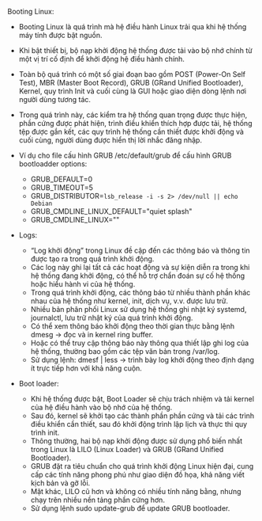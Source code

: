 Booting Linux:
  - Booting Linux là quá trình mà hệ điều hành Linux trải qua khi hệ thống máy tính được bật nguồn.
  - Khi bật thiết bị, bộ nạp khởi động hệ thống được tải vào bộ nhớ chính từ một vị trí cố định để khởi động hệ điều hành chính.
  - Toàn bộ quá trình có một số giai đoạn bao gồm POST (Power-On Self Test), MBR (Master Boot Record), GRUB (GRand Unified Bootloader), Kernel, quy trình Init và cuối cùng là GUI hoặc giao diện dòng lệnh nơi người dùng tương tác.
  - Trong quá trình này, các kiểm tra hệ thống quan trọng được thực hiện, phần cứng được phát hiện, trình điều khiển thích hợp được tải, hệ thống tệp được gắn kết, các quy trình hệ thống cần thiết được khởi động và cuối cùng, người dùng được hiển thị lời nhắc đăng nhập.
  - Ví dụ cho file cấu hình GRUB /etc/default/grub để cấu hình GRUB bootloadder options:
    + GRUB_DEFAULT=0
    + GRUB_TIMEOUT=5
    + GRUB_DISTRIBUTOR=`lsb_release -i -s 2> /dev/null || echo Debian`
    + GRUB_CMDLINE_LINUX_DEFAULT="quiet splash"
    + GRUB_CMDLINE_LINUX=""

  - Logs:
    + “Log khởi động” trong Linux đề cập đến các thông báo và thông tin được tạo ra trong quá trình khởi động.
    + Các log này ghi lại tất cả các hoạt động và sự kiện diễn ra trong khi hệ thống đang khởi động, có thể hỗ trợ chẩn đoán sự cố hệ thống hoặc hiểu hành vi của hệ thống.
    + Trong quá trình khởi động, các thông báo từ nhiều thành phần khác nhau của hệ thống như kernel, init, dịch vụ, v.v. được lưu trữ.
    + Nhiều bản phân phối Linux sử dụng hệ thống ghi nhật ký systemd, journalctl, lưu trữ nhật ký của quá trình khởi động.
    + Có thể xem thông báo khởi động theo thời gian thực bằng lệnh dmesg -> đọc và in kernel ring buffer.
    + Hoặc có thể truy cập thông báo này thông qua thiết lập ghi log của hệ thống, thường bao gồm các tệp văn bản trong /var/log.
    + Sử dụng lệnh: dmesf | less -> trình bày log khởi động theo định dạng ít trực tiếp hơn với khả năng cuộn.
   
  - Boot loader:
    + Khi hệ thống được bật, Boot Loader sẽ chịu trách nhiệm và tải kernel của hệ điều hành vào bộ nhớ của hệ thống.
    + Sau đó, kernel sẽ khởi tạo các thành phần phần cứng và tải các trình điều khiển cần thiết, sau đó khởi động trình lập lịch và thực thi quy trình init.
    + Thông thường, hai bộ nạp khởi động được sử dụng phổ biến nhất trong Linux là LILO (Linux Loader) và GRUB (GRand Unified Bootloader).
    + GRUB đặt ra tiêu chuẩn cho quá trình khởi động Linux hiện đại, cung cấp các tính năng phong phú như giao diện đồ họa, khả năng viết kịch bản và gỡ lỗi.
    + Mặt khác, LILO cũ hơn và không có nhiều tính năng bằng, nhưng chạy trên nhiều nền tảng phần cứng hơn.
    + Sử dụng lệnh sudo update-grub để update GRUB bootloader.
